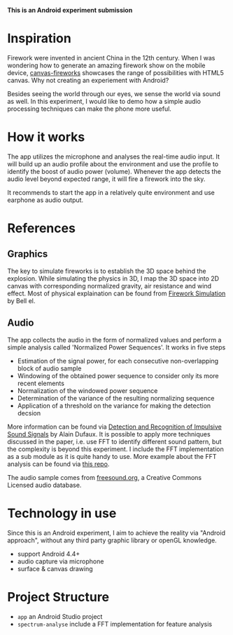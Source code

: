 **This is an Android experiment submission**

# Inspiration
Firework were invented in ancient China in the 12th century. When I was wondering how to generate an amazing firework show on the mobile device, [canvas-fireworks](https://github.com/Automattic/canvas-fireworks) showcases the range of possibilities with HTML5 canvas. Why not creating an experiement with Android? 

Besides seeing the world through our eyes, we sense the world via sound as well. In this experiment, I would like to demo how a simple audio processing techniques can make the phone more useful. 

# How it works

The app utilizes the microphone and analyses the real-time audio input. It will build up an audio profile about the environment and use the profile to identify the boost of audio power (volume). Whenever the app detects the audio level beyond expected range, it will fire a firework into the sky. 

It recommends to start the app in a relatively quite environment and use earphone as audio output.  

# References

## Graphics
The key to simulate fireworks is to establish the 3D space behind the explosion. While simulating the physics in 3D, I map the 3D space into 2D canvas with corresponding normalized gravity, air resistance and wind effect. Most of physical explaination can be found from [Firework Simulation](http://theochem.mercer.edu/pipermail/csc415/attachments/20110507/6aab91e2/fireworks_final-0001.pdf) by Bell el.

## Audio
The app collects the audio in the form of normalized values and perform a simple analysis called 'Normalized Power Sequences'. It works in five steps
- Estimation of the signal power, for each consecutive non-overlapping block of audio sample
- Windowing of the obtained power sequence to consider only its more recent elements
- Normalization of the windowed power sequence
- Determination of the variance of the resulting normalizing sequence
- Application of a threshold on the variance for making the detection decsion

More information can be found via [Detection and Recognition of Impulsive Sound Signals](http://lpm.epfl.ch/webdav/site/lpm/users/175547/public/Sound_recognition.pdf) by Alain Dufaux. It is possible to apply more techniques discussed in the paper, i.e. use FFT to identify different sound pattern, but the complexity is beyond this experiment. I include the FFT implementation as a sub module as it is quite handy to use. More example about the FFT analysis can be found via [this repo](https://github.com/sommukhopadhyay/FFTBasedSpectrumAnalyzer).

The audio sample comes from [freesound.org](https://www.freesound.org/), a Creative Commons Licensed audio database. 

# Technology in use
Since this is an Android experiment, I aim to achieve the reality via "Android approach", without any third party graphic library or openGL knowledge.

- support Android 4.4+
- audio capture via microphone
- surface & canvas drawing

# Project Structure

- `app` an Android Studio project 
- `spectrum-analyse` include a FFT implementation for feature analysis





